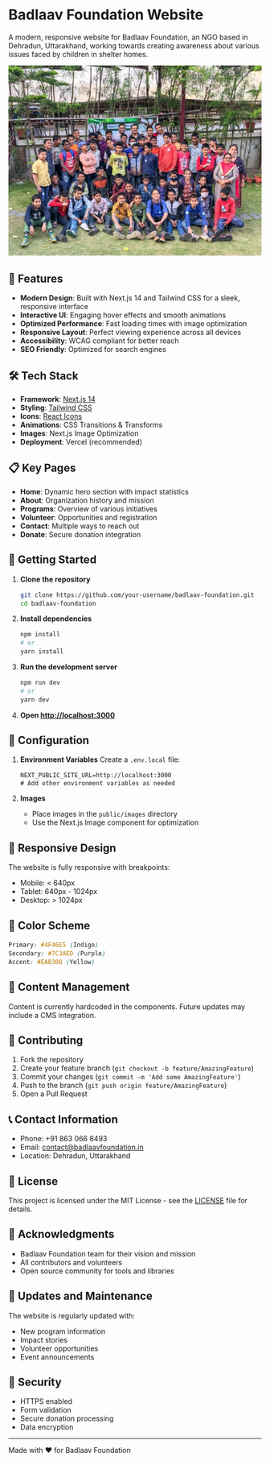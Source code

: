 # Badlaav Foundation Website

A modern, responsive website for Badlaav Foundation, an NGO based in Dehradun, Uttarakhand, working towards creating awareness about various issues faced by children in shelter homes.

![Badlaav Foundation](public/images/hero-image.jpg)

## 🌟 Features

- **Modern Design**: Built with Next.js 14 and Tailwind CSS for a sleek, responsive interface
- **Interactive UI**: Engaging hover effects and smooth animations
- **Optimized Performance**: Fast loading times with image optimization
- **Responsive Layout**: Perfect viewing experience across all devices
- **Accessibility**: WCAG compliant for better reach
- **SEO Friendly**: Optimized for search engines

## 🛠️ Tech Stack

- **Framework**: [Next.js 14](https://nextjs.org/)
- **Styling**: [Tailwind CSS](https://tailwindcss.com/)
- **Icons**: [React Icons](https://react-icons.github.io/react-icons/)
- **Animations**: CSS Transitions & Transforms
- **Images**: Next.js Image Optimization
- **Deployment**: Vercel (recommended)

## 📋 Key Pages

- **Home**: Dynamic hero section with impact statistics
- **About**: Organization history and mission
- **Programs**: Overview of various initiatives
- **Volunteer**: Opportunities and registration
- **Contact**: Multiple ways to reach out
- **Donate**: Secure donation integration

## 🚀 Getting Started

1. **Clone the repository**
   ```bash
   git clone https://github.com/your-username/badlaav-foundation.git
   cd badlaav-foundation
   ```

2. **Install dependencies**
   ```bash
   npm install
   # or
   yarn install
   ```

3. **Run the development server**
   ```bash
   npm run dev
   # or
   yarn dev
   ```

4. **Open [http://localhost:3000](http://localhost:3000)**

## 🔧 Configuration

1. **Environment Variables**
   Create a `.env.local` file:
   ```env
   NEXT_PUBLIC_SITE_URL=http://localhost:3000
   # Add other environment variables as needed
   ```

2. **Images**
   - Place images in the `public/images` directory
   - Use the Next.js Image component for optimization

## 📱 Responsive Design

The website is fully responsive with breakpoints:
- Mobile: < 640px
- Tablet: 640px - 1024px
- Desktop: > 1024px

## 🎨 Color Scheme

```css
Primary: #4F46E5 (Indigo)
Secondary: #7C3AED (Purple)
Accent: #EAB308 (Yellow)
```

## 📄 Content Management

Content is currently hardcoded in the components. Future updates may include a CMS integration.

## 🤝 Contributing

1. Fork the repository
2. Create your feature branch (`git checkout -b feature/AmazingFeature`)
3. Commit your changes (`git commit -m 'Add some AmazingFeature'`)
4. Push to the branch (`git push origin feature/AmazingFeature`)
5. Open a Pull Request

## 📞 Contact Information

- Phone: +91 863 066 8493
- Email: contact@badlaavfoundation.in
- Location: Dehradun, Uttarakhand

## 📜 License

This project is licensed under the MIT License - see the [LICENSE](LICENSE) file for details.

## 🙏 Acknowledgments

- Badlaav Foundation team for their vision and mission
- All contributors and volunteers
- Open source community for tools and libraries

## 🔄 Updates and Maintenance

The website is regularly updated with:
- New program information
- Impact stories
- Volunteer opportunities
- Event announcements

## 🔐 Security

- HTTPS enabled
- Form validation
- Secure donation processing
- Data encryption

---

Made with ❤️ for Badlaav Foundation
